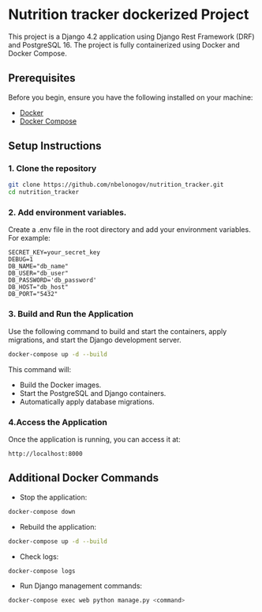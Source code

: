 # Nutrition tracker dockerized Project

This project is a Django 4.2 application using Django Rest Framework (DRF) and PostgreSQL 16. The project is fully containerized using Docker and Docker Compose.

## Prerequisites

Before you begin, ensure you have the following installed on your machine:
- [Docker](https://www.docker.com/)
- [Docker Compose](https://docs.docker.com/compose/)

## Setup Instructions

### 1. Clone the repository

```bash
git clone https://github.com/nbelonogov/nutrition_tracker.git
cd nutrition_tracker
```

### 2. Add environment variables.
Create a .env file in the root directory and add your environment variables. For example:
```
SECRET_KEY=your_secret_key
DEBUG=1
DB_NAME="db_name"
DB_USER="db_user"
DB_PASSWORD='db_password'
DB_HOST="db_host"
DB_PORT="5432"
```
### 3. Build and Run the Application
Use the following command to build and start the containers, apply migrations, and start the Django development server.
```bash
docker-compose up -d --build
```
This command will:
* Build the Docker images.
* Start the PostgreSQL and Django containers.
* Automatically apply database migrations.

### 4.Access the Application
Once the application is running, you can access it at:
```
http://localhost:8000
```
## Additional Docker Commands
* Stop the application:
```bash
docker-compose down
```
* Rebuild the application:
```bash
docker-compose up -d --build
```
* Check logs:
```bash
docker-compose logs
```
* Run Django management commands:
```bash
docker-compose exec web python manage.py <command>
```
